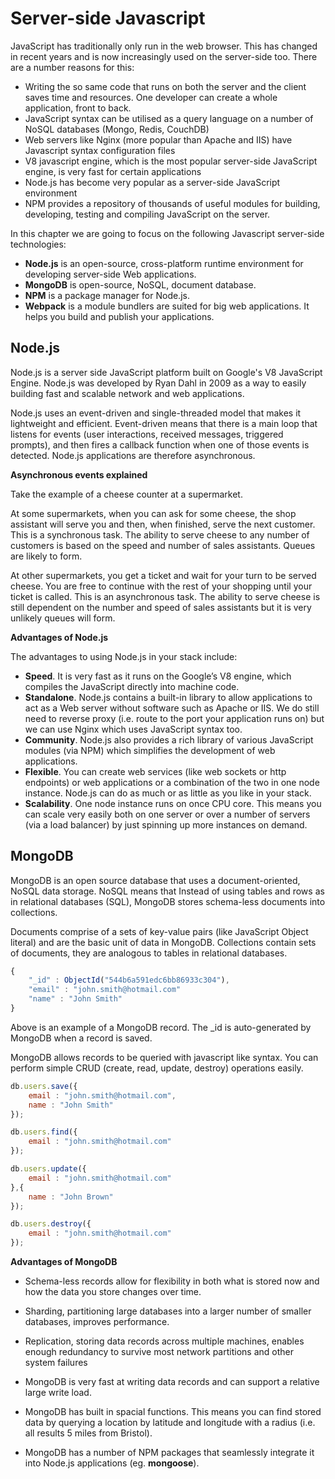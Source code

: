 

Server-side Javascript
====================

JavaScript has traditionally only run in the web browser. This has changed in recent years and is now increasingly used on the server-side too. There are a number reasons for this:

- Writing the so same code that runs on both the server and the client saves time and resources. One developer can create a whole application, front to back.
- JavaScript syntax can be utilised as a query language on a number of NoSQL databases (Mongo, Redis, CouchDB)
- Web servers like Nginx (more popular than Apache and IIS) have Javascript syntax configuration files
-  V8 javascript engine, which is the most popular server-side JavaScript engine, is very fast for certain applications
- Node.js has become very popular as a server-side JavaScript environment
- NPM provides a repository of thousands of useful modules for building, developing, testing and compiling JavaScript on the server.

In this chapter we are going to focus on the following Javascript server-side technologies:

- **Node.js** is an open-source, cross-platform runtime environment for developing server-side Web applications.
- **MongoDB** is open-source, NoSQL, document database.
- **NPM** is a package manager for Node.js.
- **Webpack** is a module bundlers are suited for big web applications. It helps you build and publish your applications.


Node.js
---------

Node.js is a server side JavaScript platform built on Google's V8 JavaScript Engine. Node.js was developed by Ryan Dahl in 2009 as a way to easily building fast and scalable network and web applications. 

Node.js uses an event-driven and single-threaded model that makes it lightweight and efficient. Event-driven means that there is a main loop that listens for events (user interactions, received messages, triggered prompts), and then fires a callback function when one of those events is detected. Node.js applications are therefore asynchronous.

**Asynchronous events explained**

Take the example of a cheese counter at a supermarket.

At some supermarkets, when you can ask for some cheese, the shop assistant will serve you and then, when finished, serve the next customer. This is a synchronous task. The ability to serve cheese to any number of customers is based on the speed and number of sales assistants. Queues are likely to form.

At other supermarkets, you get a ticket and wait for your turn to be served cheese. You are free to continue with the rest of your shopping until your ticket is called. This is an asynchronous task. The ability to serve cheese is still dependent on the number and speed of sales assistants but it is very unlikely queues will form.

**Advantages of Node.js**

The advantages to using Node.js in your stack include:

- **Speed**. It is very fast as it runs on the Google’s V8 engine, which compiles the JavaScript directly into machine code.
- **Standalone**. Node.js contains a built-in library to allow applications to act as a Web server without software such as Apache or IIS. We do still need to reverse proxy (i.e. route to the port your application runs on) but we can use Nginx which uses JavaScript syntax too. 
- **Community**. Node.js also provides a rich library of various JavaScript modules (via NPM) which simplifies the development of web applications.
- **Flexible**. You can create web services (like web sockets or http endpoints) or web applications or a combination of the two in one node instance. Node.js can do as much or as little as you like in your stack. 
- **Scalability**. One node instance runs on once CPU core. This means you can scale very easily both on one server or over a number of servers (via a load balancer) by just spinning up more instances on demand.

MongoDB
-----------
MongoDB is an open source database that uses a document-oriented, NoSQL data storage. NoSQL means that Instead of using tables and rows as in relational databases (SQL), MongoDB stores schema-less documents into collections. 

Documents comprise of a sets of key-value pairs (like JavaScript Object literal) and are the basic unit of data in MongoDB. Collections contain sets of documents, they are analogous to tables in relational databases.

```javascript
{
	"_id" : ObjectId("544b6a591edc6bb86933c304"), 
	"email" : "john.smith@hotmail.com"
	"name" : "John Smith"
}
```
Above is an example of a MongoDB record. The _id is auto-generated by MongoDB when a record is saved.

MongoDB allows records to be queried with javascript like syntax. You can perform simple CRUD (create, read, update, destroy) operations easily.

```javascript
db.users.save({
	email : "john.smith@hotmail.com",
	name : "John Smith"
});

db.users.find({
	email : "john.smith@hotmail.com"
});

db.users.update({
	email : "john.smith@hotmail.com"
},{
	name : "John Brown"
});

db.users.destroy({
	email : "john.smith@hotmail.com"
});
```

**Advantages of MongoDB**

- Schema-less records allow for flexibility in both what is stored now and how the data you store changes over time.

- Sharding, partitioning large databases into a larger number of smaller databases, improves performance.

- Replication, storing data records across multiple machines, enables enough redundancy to survive most network partitions and other system failures

- MongoDB is very fast at writing data records and can support a relative large write load.

- MongoDB has built in spacial functions. This means you can find stored data by querying a location by latitude and longitude with a radius (i.e. all results 5 miles from Bristol).

- MongoDB has a number of NPM packages that seamlessly integrate it into Node.js applications (eg. **mongoose**).